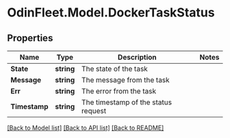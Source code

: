 # OdinFleet.Model.DockerTaskStatus

## Properties

Name | Type | Description | Notes
------------ | ------------- | ------------- | -------------
**State** | **string** | The state of the task | 
**Message** | **string** | The message from the task | 
**Err** | **string** | The error from the task | 
**Timestamp** | **string** | The timestamp of the status request | 

[[Back to Model list]](../README.md#documentation-for-models) [[Back to API list]](../README.md#documentation-for-api-endpoints) [[Back to README]](../README.md)

